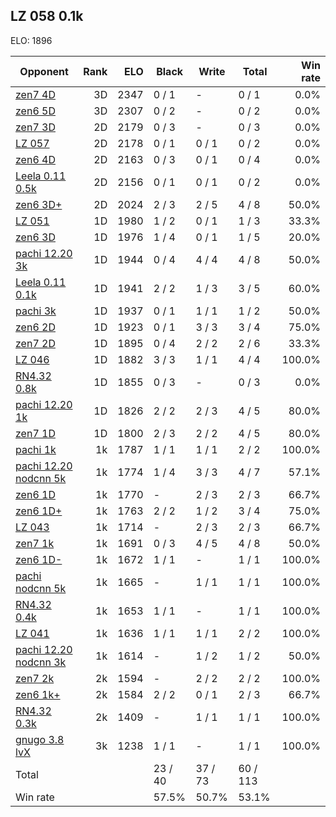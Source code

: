 ## LZ 058 0.1k ##

ELO: 1896

Opponent | Rank | ELO | Black | Write | Total | Win rate
---------|-----:|----:|-------|-------|-------|-------:
[zen7 4D](zen7%204D.md) | 3D | 2347 | 0 / 1 | - | 0 / 1 | 0.0%
[zen6 5D](zen6%205D.md) | 3D | 2307 | 0 / 2 | - | 0 / 2 | 0.0%
[zen7 3D](zen7%203D.md) | 2D | 2179 | 0 / 3 | - | 0 / 3 | 0.0%
[LZ 057](LZ%20057.md) | 2D | 2178 | 0 / 1 | 0 / 1 | 0 / 2 | 0.0%
[zen6 4D](zen6%204D.md) | 2D | 2163 | 0 / 3 | 0 / 1 | 0 / 4 | 0.0%
[Leela 0.11 0.5k](Leela%200.11%200.5k.md) | 2D | 2156 | 0 / 1 | 0 / 1 | 0 / 2 | 0.0%
[zen6 3D+](zen6%203D+.md) | 2D | 2024 | 2 / 3 | 2 / 5 | 4 / 8 | 50.0%
[LZ 051](LZ%20051.md) | 1D | 1980 | 1 / 2 | 0 / 1 | 1 / 3 | 33.3%
[zen6 3D](zen6%203D.md) | 1D | 1976 | 1 / 4 | 0 / 1 | 1 / 5 | 20.0%
[pachi 12.20 3k](pachi%2012.20%203k.md) | 1D | 1944 | 0 / 4 | 4 / 4 | 4 / 8 | 50.0%
[Leela 0.11 0.1k](Leela%200.11%200.1k.md) | 1D | 1941 | 2 / 2 | 1 / 3 | 3 / 5 | 60.0%
[pachi 3k](pachi%203k.md) | 1D | 1937 | 0 / 1 | 1 / 1 | 1 / 2 | 50.0%
[zen6 2D](zen6%202D.md) | 1D | 1923 | 0 / 1 | 3 / 3 | 3 / 4 | 75.0%
[zen7 2D](zen7%202D.md) | 1D | 1895 | 0 / 4 | 2 / 2 | 2 / 6 | 33.3%
[LZ 046](LZ%20046.md) | 1D | 1882 | 3 / 3 | 1 / 1 | 4 / 4 | 100.0%
[RN4.32 0.8k](RN4.32%200.8k.md) | 1D | 1855 | 0 / 3 | - | 0 / 3 | 0.0%
[pachi 12.20 1k](pachi%2012.20%201k.md) | 1D | 1826 | 2 / 2 | 2 / 3 | 4 / 5 | 80.0%
[zen7 1D](zen7%201D.md) | 1D | 1800 | 2 / 3 | 2 / 2 | 4 / 5 | 80.0%
[pachi 1k](pachi%201k.md) | 1k | 1787 | 1 / 1 | 1 / 1 | 2 / 2 | 100.0%
[pachi 12.20 nodcnn 5k](pachi%2012.20%20nodcnn%205k.md) | 1k | 1774 | 1 / 4 | 3 / 3 | 4 / 7 | 57.1%
[zen6 1D](zen6%201D.md) | 1k | 1770 | - | 2 / 3 | 2 / 3 | 66.7%
[zen6 1D+](zen6%201D+.md) | 1k | 1763 | 2 / 2 | 1 / 2 | 3 / 4 | 75.0%
[LZ 043](LZ%20043.md) | 1k | 1714 | - | 2 / 3 | 2 / 3 | 66.7%
[zen7 1k](zen7%201k.md) | 1k | 1691 | 0 / 3 | 4 / 5 | 4 / 8 | 50.0%
[zen6 1D-](zen6%201D-.md) | 1k | 1672 | 1 / 1 | - | 1 / 1 | 100.0%
[pachi nodcnn 5k](pachi%20nodcnn%205k.md) | 1k | 1665 | - | 1 / 1 | 1 / 1 | 100.0%
[RN4.32 0.4k](RN4.32%200.4k.md) | 1k | 1653 | 1 / 1 | - | 1 / 1 | 100.0%
[LZ 041](LZ%20041.md) | 1k | 1636 | 1 / 1 | 1 / 1 | 2 / 2 | 100.0%
[pachi 12.20 nodcnn 3k](pachi%2012.20%20nodcnn%203k.md) | 1k | 1614 | - | 1 / 2 | 1 / 2 | 50.0%
[zen7 2k](zen7%202k.md) | 2k | 1594 | - | 2 / 2 | 2 / 2 | 100.0%
[zen6 1k+](zen6%201k+.md) | 2k | 1584 | 2 / 2 | 0 / 1 | 2 / 3 | 66.7%
[RN4.32 0.3k](RN4.32%200.3k.md) | 2k | 1409 | - | 1 / 1 | 1 / 1 | 100.0%
[gnugo 3.8 lvX](gnugo%203.8%20lvX.md) | 3k | 1238 | 1 / 1 | - | 1 / 1 | 100.0%
Total | | | 23 / 40 | 37 / 73 | 60 / 113 | 
Win rate| | | 57.5% | 50.7% | 53.1% | 

